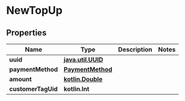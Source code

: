 
# NewTopUp

## Properties
Name | Type | Description | Notes
------------ | ------------- | ------------- | -------------
**uuid** | [**java.util.UUID**](java.util.UUID.md) |  | 
**paymentMethod** | [**PaymentMethod**](PaymentMethod.md) |  | 
**amount** | [**kotlin.Double**](kotlin.Double.md) |  | 
**customerTagUid** | **kotlin.Int** |  | 



